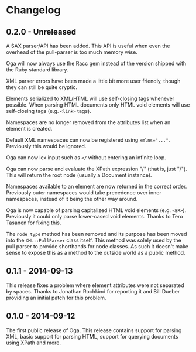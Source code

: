 # Changelog

## 0.2.0 - Unreleased

A SAX parser/API has been added. This API is useful when even the overhead of
the pull-parser is too much memory wise.

Oga will now always use the Racc gem instead of the version shipped with the
Ruby standard library.

XML parser errors have been made a little bit more user friendly, though they
can still be quite cryptic.

Elements serialized to XML/HTML will use self-closing tags whenever possible.
When parsing HTML documents only HTML void elements will use self-closing tags
(e.g. `<link>` tags).

Namespaces are no longer removed from the attributes list when an element is
created.

Default XML namespaces can now be registered using `xmlns="..."`. Previously
this would be ignored.

Oga can now lex input such as `</` without entering an infinite loop.

Oga can now parse and evaluate the XPath expression "/" (that is, just "/").
This will return the root node (usually a Document instance).

Namespaces available to an element are now returned in the correct order.
Previously outer namespaces would take precedence over inner namespaces, instead
of it being the other way around.

Oga is now capable of parsing capitalized HTML void elements (e.g. `<BR>`).
Previously it could only parse lower-cased void elements. Thanks to Tero Tasanen
for fixing this.

The `node_type` method has been removed and its purpose has been moved into
the `XML::PullParser` class itself. This method was solely used by the pull
parser to provide shorthands for node classes. As such it doesn't make sense to
expose this as a method to the outside world as a public method.

## 0.1.1 - 2014-09-13

This release fixes a problem where element attributes were not separated by
spaces. Thanks to Jonathan Rochkind for reporting it and Bill Dueber providing
an initial patch for this problem.

## 0.1.0 - 2014-09-12

The first public release of Oga. This release contains support for parsing XML,
basic support for parsing HTML, support for querying documents using XPath and
more.
